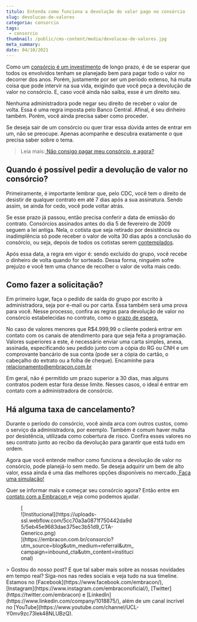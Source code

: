 ```yaml
---
titulo: Entenda como funciona a devolução do valor pago no consórcio
slug: devolucao-de-valores
categoria: consorcio
tags:
 - consorcio
thumbnail: /public/cms-content/media/devolucao-de-valores.jpg
meta_summary: 
date: 04/10/2021
---
```

Como um [consórcio é um investimento](https://www.embracon.com.br/blog/8-motivos-que-comprovam-que-consorcio-e-investimento) de longo prazo, é de se esperar que todos os envolvidos tenham se planejado bem para pagar todo o valor no decorrer dos anos. Porém, justamente por ser um período extenso, há muita coisa que pode intervir na sua vida, exigindo que você peça a devolução de valor no consórcio. E, caso você ainda não saiba, esse é um direito seu.

Nenhuma administradora pode negar seu direito de receber o valor de volta. Essa é uma regra imposta pelo Banco Central. Afinal, é seu dinheiro também. Porém, você ainda precisa saber como proceder.

Se deseja sair de um consórcio ou quer tirar essa dúvida antes de entrar em um, não se preocupe. Apenas acompanhe e descubra exatamente o que precisa saber sobre o tema.

> Leia mais:[ Não consigo pagar meu consórcio, e agora?](https://www.embracon.com.br/blog/nao-consigo-pagar-meu-consorcio-e-agora)

Quando é possível pedir a devolução de valor no consórcio?
----------------------------------------------------------

Primeiramente, é importante lembrar que, pelo CDC, você tem o direito de desistir de qualquer contrato em até 7 dias após a sua assinatura. Sendo assim, se ainda for cedo, você pode voltar atrás.

Se esse prazo já passou, então precisa conferir a data de emissão do contrato. Consórcios assinados antes do dia 5 de fevereiro de 2009 seguem a lei antiga. Nela, o cotista que seja retirado por desistência ou inadimplência só pode receber o valor de volta 30 dias após a conclusão do consórcio, ou seja, depois de todos os cotistas serem [contemplados](https://www.embracon.com.br/conhecaoconsorcio/como-faco-para-ser-contemplado).

Após essa data, a regra em vigor é: sendo excluído do grupo, você recebe o dinheiro de volta quando for sorteado. Dessa forma, ninguém sofre prejuízo e você tem uma chance de recolher o valor de volta mais cedo.

Como fazer a solicitação?
-------------------------

Em primeiro lugar, faça o pedido de saída do grupo por escrito à administradora, seja por e-mail ou por carta. Essa também será uma prova para você. Nesse processo, confira as regras para devolução de valor no consórcio estabelecidas no contrato, como o [prazo de espera.](https://www.embracon.com.br/conhecaoconsorcio/no-consorcio-existe-prazo-especifico-para-contemplacao)

No caso de valores menores que R$4.999,99 o cliente poderá entrar em contato com os canais de atendimento para que seja feita a programação. Valores superiores a este, é necessário enviar uma carta simples, anexa, assinada, especificando seu pedido junto com a cópia do RG ou CNH e um comprovante bancário de sua conta (pode ser a cópia do cartão, o cabeçalho do extrato ou a folha de cheque). Encaminhe para[ relacionamento@embracon.com.br](http://relacionamento@embracon.com.br)

Em geral, não é permitido um prazo superior a 30 dias, mas alguns contratos podem estar fora desse limite. Nesses casos, o ideal é entrar em contato com a administradora de consórcio.

Há alguma taxa de cancelamento?
-------------------------------

Durante o período do consórcio, você ainda arca com outros custos, como o serviço da administradora, por exemplo. Também é comum haver multa por desistência, utilizada como cobertura de risco. Confira esses valores no seu contrato junto ao recibo da devolução para garantir que está tudo em ordem.

Agora que você entende melhor como funciona a devolução de valor no consórcio, pode planejá-lo sem medo. Se deseja adquirir um bem de alto valor, essa ainda é uma das melhores opções disponíveis no mercado.[ Faça uma simulação!](https://www.embracon.com.br/consorcio-servicos)

Quer se informar mais e começar seu consórcio agora? Então entre em [contato com a Embracon ](https://www.embracon.com.br/blog/canais-de-atendimento-embracon)e veja como podemos ajudar.

<figure class="w-richtext-figure-type-image w-richtext-align-center" style="max-width:310px">[<div>![Institucional](https://uploads-ssl.webflow.com/5cc70a3a0871f750442da9d5/5eb45e9683dae375ec3b51d9_CTA-Generico.png)</div>](https://embracon.com.br/consorcio?utm_source=blog&utm_medium=referral&utm_campaign=inbound_cta&utm_content=institucional)</figure>> Gostou do nosso post? E que tal saber mais sobre as nossas novidades em tempo real? Siga-nos nas redes sociais e veja tudo na sua timeline. Estamos no [Facebook](https://www.facebook.com/embracon/), [Instagram](https://www.instagram.com/embraconoficial/), [Twitter](https://twitter.com/embracon) e [LinkedIn](https://www.linkedin.com/company/1018875/), além de um canal incrível no [YouTube](https://www.youtube.com/channel/UCL-Y0mv9zc73Iek48NLUBzQ).
